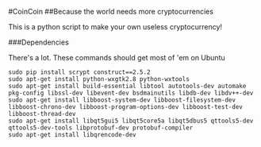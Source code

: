 #CoinCoin
##Because the world needs more cryptocurrencies

This is a python script to make your own useless cryptocurrency!

###Dependencies

There's a lot.  These commands should get most of 'em on Ubuntu

	sudo pip install scrypt construct==2.5.2
	sudo apt-get install python-wxgtk2.8 python-wxtools
	sudo apt-get install build-essential libtool autotools-dev automake pkg-config libssl-dev libevent-dev bsdmainutils libdb-dev libdv++-dev
	sudo apt-get install libboost-system-dev libboost-filesystem-dev libboost-chrono-dev libboost-program-options-dev libboost-test-dev libboost-thread-dev
	sudo apt-get install libqt5gui5 libqt5core5a libqt5dbus5 qttools5-dev qttools5-dev-tools libprotobuf-dev protobuf-compiler
	sudo apt-get install libqrencode-dev

